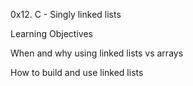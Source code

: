 0x12. C - Singly linked lists

Learning Objectives

When and why using linked lists vs arrays

How to build and use linked lists
